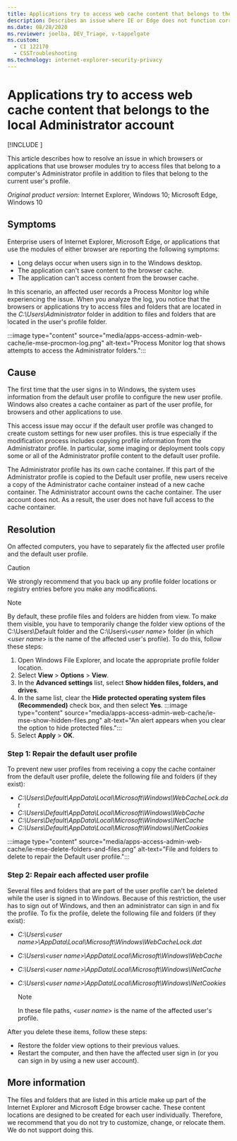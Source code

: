 ```yaml
---
title: Applications try to access web cache content that belongs to the local Administrator account
description: Describes an issue where IE or Edge does not function correctly because the user's profile is owned by the Administrator account.
ms.date: 08/28/2020
ms.reviewer: joelba, DEV_Triage, v-tappelgate
ms.custom: 
  - CI 122170
  - CSSTroubleshooting
ms.technology: internet-explorer-security-privacy
---
```


# Applications try to access web cache content that belongs to the local Administrator account

[!INCLUDE [](../../../includes/browsers-important.md)]

This article describes how to resolve an issue in which browsers or applications that use browser modules try to access files that belong to a computer's Administrator profile in addition to files that belong to the current user's profile.

_Original product version:_&nbsp;Internet Explorer, Windows 10; Microsoft Edge, Windows 10  

## Symptoms

Enterprise users of Internet Explorer, Microsoft Edge, or applications that use the modules of either browser are reporting the following symptoms:

- Long delays occur when users sign in to the Windows desktop.
- The application can't save content to the browser cache.
- The application can't access content from the browser cache.

In this scenario, an affected user records a Process Monitor log while experiencing the issue. When you analyze the log, you notice that the browsers or applications try to access files and folders that are located in the *C:\Users\Administrator* folder in addition to files and folders that are located in the user's profile folder.

:::image type="content" source="media/apps-access-admin-web-cache/ie-mse-procmon-log.png" alt-text="Process Monitor log that shows attempts to access the Administrator folders.":::

## Cause

The first time that the user signs in to Windows, the system uses information from the default user profile to configure the new user profile. Windows also creates a cache container as part of the user profile, for browsers and other applications to use.

This access issue may occur if the default user profile was changed to create custom settings for new user profiles. this is true especially if the modification process includes copying profile information from the Administrator profile. In particular, some imaging or deployment tools copy some or all of the Administrator profile content to the default user profile.

The Administrator profile has its own cache container. If this part of the Administrator profile is copied to the Default user profile, new users receive a copy of the Administrator cache container instead of a new cache container. The Administrator account owns the cache container. The user account does not. As a result, the user does not have full access to the cache container.

## Resolution

On affected computers, you have to separately fix the affected user profile and the default user profile.

> [!CAUTION]  
> We strongly recommend that you back up any profile folder locations or registry entries before you make any modifications.

> [!NOTE]  
> By default, these profile files and folders are hidden from view. To make them visible, you have to temporarily change the folder view options of the C:\Users\Default folder and the C:\Users\\<*user name*> folder (in which \<*user name*> is the name of the affected user's profile). To do this, follow these steps:
>  
> 1. Open Windows File Explorer, and locate the appropriate profile folder location.
> 2. Select **View** > **Options** > **View**.
> 3. In the **Advanced settings** list, select **Show hidden files, folders, and drives**.
> 4. In the same list, clear the **Hide protected operating system files (Recommended)** check box, and then select **Yes**.
>   :::image type="content" source="media/apps-access-admin-web-cache/ie-mse-show-hidden-files.png" alt-text="An alert appears when you clear the option to hide protected files.":::
> 5. Select **Apply** > **OK**.

### Step 1: Repair the default user profile

To prevent new user profiles from receiving a copy the cache container from the default user profile, delete the following file and folders (if they exist):

- *C:\Users\Default\AppData\Local\Microsoft\Windows\WebCacheLock.dat*
- *C:\Users\Default\AppData\Local\Microsoft\Windows\WebCache*
- *C:\Users\Default\AppData\Local\Microsoft\Windows\INetCache*
- *C:\Users\Default\AppData\Local\Microsoft\Windows\INetCookies*

:::image type="content" source="media/apps-access-admin-web-cache/ie-mse-delete-folders-and-files.png" alt-text="File and folders to delete to repair the Default user profile.":::

### Step 2: Repair each affected user profile

Several files and folders that are part of the user profile can't be deleted while the user is signed in to Windows. Because of this restriction, the user has to sign out of Windows, and then an administrator can sign in and fix the profile. To fix the profile, delete the following file and folders (if they exist):

- *C:\Users\\<*user name*>\AppData\Local\Microsoft\Windows\WebCacheLock.dat*
- *C:\Users\\<*user name*>\AppData\Local\Microsoft\Windows\WebCache*
- *C:\Users\\<*user name*>\AppData\Local\Microsoft\Windows\INetCache*
- *C:\Users\\<*user name*>\AppData\Local\Microsoft\Windows\INetCookies*  
  
  > [!NOTE]  
  > In these file paths, \<*user name*> is the name of the affected user's profile.

After you delete these items, follow these steps:

- Restore the folder view options to their previous values.
- Restart the computer, and then have the affected user sign in (or you can sign in by using a new user account).

## More information

The files and folders that are listed in this article make up part of the Internet Explorer and Microsoft Edge browser cache. These content locations are designed to be created for each user individually. Therefore, we recommend that you do not try to customize, change, or relocate them. We do not support doing this.
